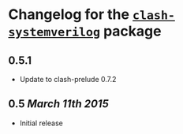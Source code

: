# Changelog for the [`clash-systemverilog`](http://hackage.haskell.org/package/clash-systemverilog) package

## 0.5.1
* Update to clash-prelude 0.7.2

## 0.5 *March 11th 2015*
* Initial release
